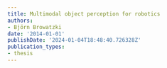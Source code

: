 ```yaml
---
title: Multimodal object perception for robotics
authors:
- Björn Browatzki
date: '2014-01-01'
publishDate: '2024-01-04T18:48:40.726328Z'
publication_types:
- thesis
---
```

